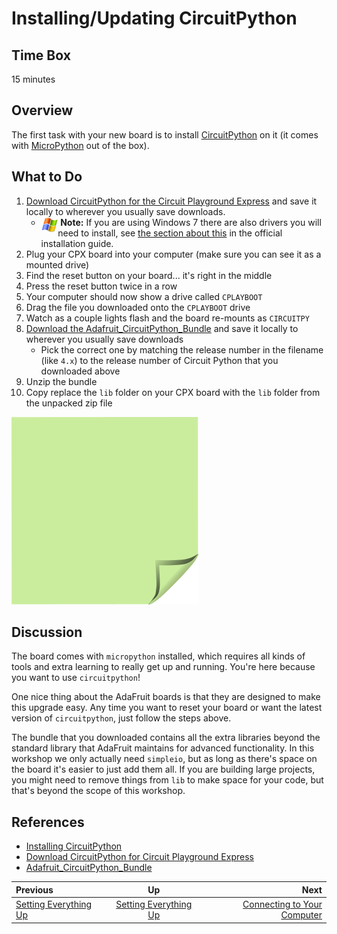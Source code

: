 <!-- begin auto-generated title section -->
# Installing/Updating CircuitPython
<!-- end auto-generated section -->


## Time Box

15 minutes


## Overview

The first task with your new board is to install [CircuitPython](https://learn.adafruit.com/welcome-to-circuitpython/what-is-circuitpython) on it (it comes with [MicroPython](https://micropython.org/) out of the box).


## What to Do

1. [Download CircuitPython for the Circuit Playground Express](https://circuitpython.org/board/circuitplayground_express/) and save it locally to wherever you usually save downloads.
    * <img src="./images/icon-windows.jpg" height ="25" align="left" alt="windows logo">&nbsp;**Note:** If you are using Windows 7 there are also drivers you will need to install, see [the section about this](https://learn.adafruit.com/welcome-to-circuitpython/installing-circuitpython#windows-7-drivers-5-13) in the official installation guide.
1. Plug your CPX board into your computer (make sure you can see it as a mounted drive)
1. Find the reset button on your board... it's right in the middle
1. Press the reset button twice in a row
1. Your computer should now show a drive called `CPLAYBOOT`
1. Drag the file you downloaded onto the `CPLAYBOOT` drive
1. Watch as a couple lights flash and the board re-mounts as `CIRCUITPY`
1. [Download the Adafruit_CircuitPython_Bundle](https://github.com/adafruit/Adafruit_CircuitPython_Bundle/releases) and save it locally to wherever you usually save downloads
    * Pick the correct one by matching the release number in the filename (like `4.x`) to the release number of Circuit Python that you downloaded above
1. Unzip the bundle
1. Copy replace the `lib` folder on your CPX board with the `lib` folder from the unpacked zip file

![green sticky note](images/sticky-note-green.png)


## Discussion

The board comes with `micropython` installed, which requires all kinds of tools and extra learning to really get up and running. You're here because you want to use `circuitpython`!

One nice thing about the AdaFruit boards is that they are designed to make this upgrade easy. Any time you want to reset your board or want the latest version of `circuitpython`, just follow the steps above.

The bundle that you downloaded contains all the extra libraries beyond the standard library that AdaFruit maintains for advanced functionality. In this workshop we only actually need `simpleio`, but as long as there's space on the board it's easier to just add them all. If you are building large projects, you might need to remove things from `lib` to make space for your code, but that's beyond the scope of this workshop.


## References

* [Installing CircuitPython](https://learn.adafruit.com/welcome-to-circuitpython/installing-circuitpython)
* [Download CircuitPython for Circuit Playground Express](https://circuitpython.org/board/circuitplayground_express/)
* [Adafruit_CircuitPython_Bundle](https://github.com/adafruit/Adafruit_CircuitPython_Bundle)


<!-- begin auto-generated nav-links section -->
| Previous | Up | Next |
|:---------|:---:|-----:|
| [Setting Everything Up](./setup.md) | [Setting Everything Up](./setup.md) | [Connecting to Your Computer](./setup_connection.md) |
<!-- end auto-generated section -->
